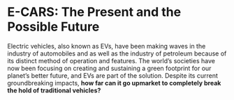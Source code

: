 # E-CARS: The Present and the Possible Future
Electric vehicles, also known as EVs, have been making waves in the industry of automobiles and as well as the industry of petroleum because of its distinct method of operation and features. The world’s societies have now been focusing on creating and sustaining a green footprint for our planet’s better future, and EVs are part of the solution. Despite its current groundbreaking impacts, **how far can it go upmarket to completely break the hold of traditional vehicles?**
